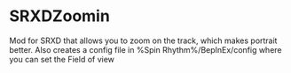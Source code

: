 # SRXDZoomin
Mod for SRXD that allows you to zoom on the track, which makes portrait better.
Also creates a config file in %Spin Rhythm%/BepInEx/config where you can set the Field of view
